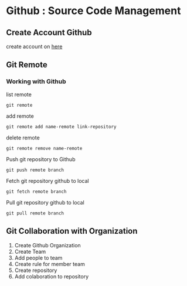 # Github : Source Code Management

## Create Account Github
create account on [here](https://github.com/)
## Git Remote
### Working with Github
list remote
```
git remote
```

add remote
```
git remote add name-remote link-repository
```

delete remote
```
git remote remove name-remote
```

Push git repository to Github
```
git push remote branch
```

Fetch git repository github to local
```
git fetch remote branch
```

Pull git repository github to local
```
git pull remote branch
```

## Git Collaboration with Organization
1. Create Github Organization
2. Create Team
3. Add people to team
4. Create rule for member team
5. Create repository
6. Add colaboration to repository